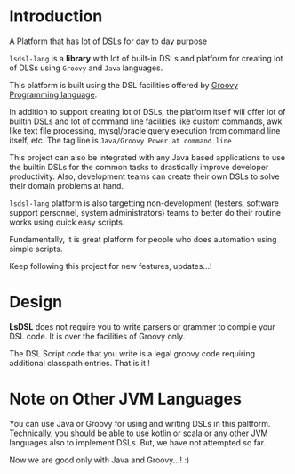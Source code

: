 # Introduction

A Platform that has lot of [DSL](https://en.wikipedia.org/wiki/Domain-specific_language)s for day to day purpose

`lsdsl-lang` is a  **library** with lot of built-in DSLs and platform 
for creating lot of DLSs using `Groovy` and `Java` languages.

This platform is built using the DSL facilities offered by
[Groovy Programming language](http://groovy.apache.org/).

In addition to support creating lot of DSLs, the platform itself will
offer lot of builtin DSLs and lot of command line facilities like
custom commands, awk like text file processing, mysql/oracle query
execution from command line itself, etc. The tag line is `Java/Groovy
Power at command line`

This project can also be integrated with any Java based applications to
use the builtin DSLs for the common tasks to drastically improve 
developer productivity. Also, development teams can create their own
DSLs to solve their domain problems at hand.

`lsdsl-lang` platform is also targetting non-development (testers, software
support personnel, system administrators) teams to better
do their routine works using quick easy scripts.

Fundamentally, it is great platform for people who does automation using
simple scripts.

Keep following this project for new features, updates...!

# Design

**LsDSL** does not require you to write parsers or grammer to compile your DSL code. It is over the facilities of Groovy only.

The DSL Script code that you write is a legal groovy code requiring additional classpath entries. That is it !

# Note on Other JVM Languages

You can use Java or Groovy for using and writing DSLs in this paltform.
Technically, you should be able to use kotlin or scala or any other
JVM languages also to implement DSLs. But, we have not attempted so far.

Now we are good only with Java and Groovy...! :)
